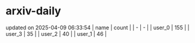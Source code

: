 # arxiv-daily
updated on 2025-04-09 06:33:54
| name | count |
| - | - |
| user_0 | 155 |
| user_3 | 35 |
| user_2 | 40 |
| user_1 | 46 |

